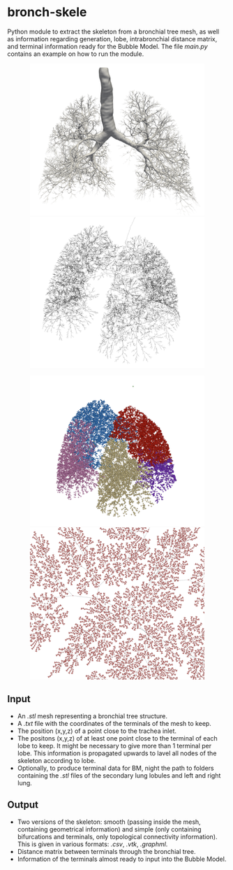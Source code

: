 # bronch-skele
Python module to extract the skeleton from a bronchial tree mesh, as well as information regarding generation, lobe, intrabronchial distance matrix, and terminal information ready for the Bubble Model.
The file *main.py* contains an example on how to run the module.

<p align="center">
<img src="./images/example_1.png" alt="Input mesh" width="400" height="auto" />
<img src="./images/example_2.png" alt="Extracted skeleton" width="400" height="auto">
</p>
<p align="center">
<img src="./images/example_3.png" alt="Lobe information on nodes" width="400" height="auto" />
<img src="./images/example_4.png" alt="Connectivity graph" width="400" height="auto">
</p>


## Input
- An *.stl* mesh representing a bronchial tree structure.
- A *.txt* file with the coordinates of the terminals of the mesh to keep.
- The position (x,y,z) of a point close to the trachea inlet.
- The positons (x,y,z) of at least one point close to the terminal of each lobe to keep. It might be necessary to give more than 1 terminal per lobe. This information is propagated upwards to lavel all nodes of the skeleton according to lobe.
- Optionally, to produce terminal data for BM, night the path to folders containing the *.stl* files of the secondary lung lobules and left and right lung.


## Output
- Two versions of the skeleton: smooth (passing inside the mesh, containing geometrical information) and simple (only containing bifurcations and terminals, only topological connectivity information). This is given in various formats: *.csv*, *.vtk*, *.graphml*.
- Distance matrix between terminals through the bronchial tree.
- Information of the terminals almost ready to input into the Bubble Model.

